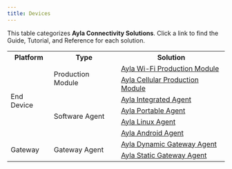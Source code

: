 ```yaml
---
title: Devices
---
```


This table categorizes **Ayla Connectivity Solutions**. Click a link to find the Guide, Tutorial, and Reference for each solution.

<table style="width: 100%;">
<tr>
<th class="center">Platform</th>
<th class="center">Type</th>
<th class="center">Solution</th>
</tr>
<tr>
<td rowspan="6">End Device</td>
<td rowspan="2">Production Module</td>
<td><a href="/devices/ayla-wi-fi-production-module/">Ayla Wi-Fi Production Module</td>
</tr>
<tr>
<td><a href="">Ayla Cellular Production Module</td>
</tr>
<tr>
<td rowspan="4">Software Agent</td>
<td colspan="1"><a href="/devices/ayla-integrated-agent/">Ayla Integrated Agent</a></td>
</tr>
<tr>
<td colspan="1"><a href="">Ayla Portable Agent</a></td>
</tr>
<tr>
<td colspan="1"><a href="/devices/ayla-linux-agent/">Ayla Linux Agent</a></td>
</tr>
<tr>
<td colspan="1"><a href="">Ayla Android Agent</a></td>
</tr>
<tr>
<td rowspan="2">Gateway</td>
<td rowspan="2">Gateway Agent</td>
<td colspan="1"><a href="">Ayla Dynamic Gateway Agent</a></td>
</tr>
<tr>
<td colspan="1"><a href="">Ayla Static Gateway Agent</a></td>
</tr>
</table>
